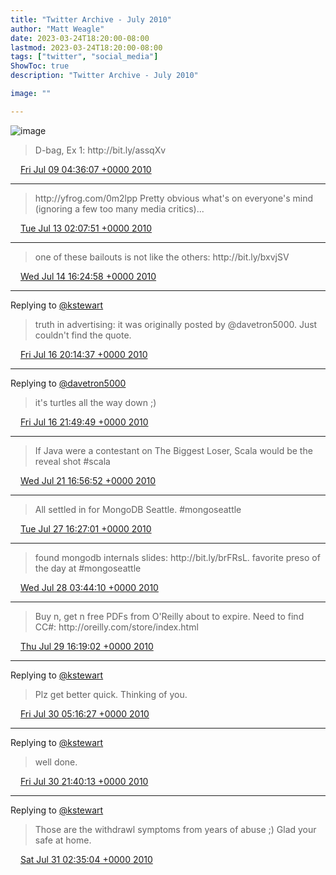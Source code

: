 ```yaml
---
title: "Twitter Archive - July 2010"
author: "Matt Weagle"
date: 2023-03-24T18:20:00-08:00
lastmod: 2023-03-24T18:20:00-08:00
tags: ["twitter", "social_media"]
ShowToc: true
description: "Twitter Archive - July 2010"

image: ""

---
```

![image](/sadtwitterbird3.jpg)

> D\-bag, Ex 1: http://bit\.ly/assqXv

<img src="./media/tweet.ico" width="12" /> [Fri Jul 09 04:36:07 +0000 2010](https://twitter.com/mweagle/status/18091737939)

----

> http://yfrog\.com/0m2lpp Pretty obvious what's on everyone's mind \(ignoring a few too many media critics\)\.\.\.

<img src="./media/tweet.ico" width="12" /> [Tue Jul 13 02:07:51 +0000 2010](https://twitter.com/mweagle/status/18401264303)

----

> one of these bailouts is not like the others: http://bit\.ly/bxvjSV

<img src="./media/tweet.ico" width="12" /> [Wed Jul 14 16:24:58 +0000 2010](https://twitter.com/mweagle/status/18531494105)

----

Replying to [@kstewart](https://twitter.com/kstewart/status/18707964035)

> truth in advertising: it was originally posted by @davetron5000\. Just couldn't find the quote\.

<img src="./media/tweet.ico" width="12" /> [Fri Jul 16 20:14:37 +0000 2010](https://twitter.com/mweagle/status/18712924699)

----

Replying to [@davetron5000](https://twitter.com/davetron5000/status/18713094184)

> it's turtles all the way down ;\)

<img src="./media/tweet.ico" width="12" /> [Fri Jul 16 21:49:49 +0000 2010](https://twitter.com/mweagle/status/18717998972)

----

> If Java were a contestant on The Biggest Loser, Scala would be the reveal shot \#scala

<img src="./media/tweet.ico" width="12" /> [Wed Jul 21 16:56:52 +0000 2010](https://twitter.com/mweagle/status/19090708738)

----

> All settled in for MongoDB Seattle\.   \#mongoseattle

<img src="./media/tweet.ico" width="12" /> [Tue Jul 27 16:27:01 +0000 2010](https://twitter.com/mweagle/status/19669266204)

----

> found mongodb internals slides: http://bit\.ly/brFRsL\.  favorite preso of the day at \#mongoseattle

<img src="./media/tweet.ico" width="12" /> [Wed Jul 28 03:44:10 +0000 2010](https://twitter.com/mweagle/status/19710862316)

----

> Buy n, get n free PDFs from O'Reilly about to expire\.  Need to find CC\#: http://oreilly\.com/store/index\.html

<img src="./media/tweet.ico" width="12" /> [Thu Jul 29 16:19:02 +0000 2010](https://twitter.com/mweagle/status/19837769809)

----

Replying to [@kstewart](https://twitter.com/kstewart/status/19884953255)

>  Plz get better quick\. Thinking of you\.

<img src="./media/tweet.ico" width="12" /> [Fri Jul 30 05:16:27 +0000 2010](https://twitter.com/mweagle/status/19885878056)

----

Replying to [@kstewart](https://twitter.com/kstewart/status/19940227136)

> well done\.

<img src="./media/tweet.ico" width="12" /> [Fri Jul 30 21:40:13 +0000 2010](https://twitter.com/mweagle/status/19941268590)

----

Replying to [@kstewart](https://twitter.com/kstewart/status/19947772425)

> Those are the withdrawl symptoms from years of abuse ;\)  Glad your safe at home\.

<img src="./media/tweet.ico" width="12" /> [Sat Jul 31 02:35:04 +0000 2010](https://twitter.com/mweagle/status/19959195485)